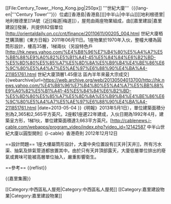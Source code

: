 [[File:Century_Tower,_Hong_Kong.jpg|250px]]
'''世紀大廈'''（{{lang-en|'''Century Tower'''}}）位處[[香港島|香港島]][[中半山|中半山]][[地利根德里|地利根德里]]1A號（近[[梅道|梅道]]），屋苑由兩座物業組成，由[[嘉里建設|嘉里建設]]發展，共提供82個單位<ref>[http://orientaldaily.on.cc/cnt/finance/20110611/00205_004.html 世紀大廈栢芝購頂層]《東方日報》2011年06月11日</ref>。1座物業於1970年入伙，整幢大樓為圓筒形設計，樓高35層，1梯兩伙（另設特色戶<ref>[http://hk.news.yahoo.com/%E4%B8%96%E7%B4%80%E5%A4%A7%E5%BB%88%E9%A0%82%E5%B1%A41-45%E5%84%84%E6%B2%BD-%E5%8D%80%E5%85%A7%E5%8D%8A%E5%B9%B4%E4%BE%86%E6%9C%80%E5%A4%A7%E5%AE%97%E6%88%90%E4%BA%A4-211851761.html 世紀大廈頂層1.45億沽 區內半年來最大宗成交] {{webarchive|url=https://web.archive.org/web/20130504013700/http://hk.news.yahoo.com/%E4%B8%96%E7%B4%80%E5%A4%A7%E5%BB%88%E9%A0%82%E5%B1%A41-45%E5%84%84%E6%B2%BD-%E5%8D%80%E5%85%A7%E5%8D%8A%E5%B9%B4%E4%BE%86%E6%9C%80%E5%A4%A7%E5%AE%97%E6%88%90%E4%BA%A4-211851761.html |date=2013-05-04 }}《明報》2013年5月1日</ref>），單位建築面積分別為2,365和2,565平方英尺。2座較1座遲22年建成，入伙日期為1992年4月，建築呈方形，1梯1伙，單位建築面積達3,663平方英尺。<ref>[http://cablenews.i-cable.com/webapps/program_video/index.php?video_id=12142587 中半山世紀大廈以圓型開則]《i-cable》香港奇則 2012年12月12日</ref>

==設計問題==
1座大樓屬筒形設計，大廈中央位置設有[[天井|天井]]，所有污水渠、抽氣及排氣管道都放置其中。由於只有天井頂部露天，大廈低層單位排出的廢氣或異味可能被高層單位抽入，嚴重影響衛生。

==參考==
{{reflist}}

{{嘉里集團}}

[[Category:中西區私人屋苑|Category:中西區私人屋苑]]
[[Category:嘉里建設物業|Category:嘉里建設物業]]